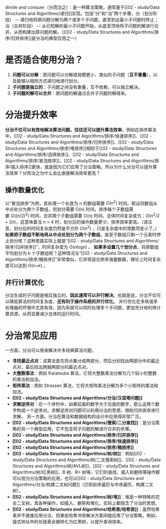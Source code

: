 divide and conquer（分而治之）：是一种算法策略，通常基于[[02 - study/Data Structures and  Algorithms/递归]]实现。包括“分”和“治”两个步骤，分（划分阶段） -- 递归地将原问题分解为两个或多个子问题，直至到达最小子问题时终止；治（合并阶段） -- 从已知解的最小子问题开始，从底至顶地将子问题的解进行合并，从而构建出原问题的解。（[[02 - study/Data Structures and  Algorithms/排序/归并排序]]是分治的典型应用之一）

# 是否适合使用分治？
1. **问题可以分解**：原问题可以分解成规模更小、类似的子问题（**互不重叠**），以及能够以相同方式递归地进行划分。
2. **子问题是独立的**：子问题之间没有重叠，互不依赖，可以独立解决。
3. **子问题的解可以合并**：原问题的解通过合并子问题的解得来。

# 分治提升效率
**分治不仅可以有效地解决算法问题，往往还可以提升算法效率**。例如在排序算法中，[[02 - study/Data Structures and  Algorithms/排序/快速排序]]、[[02 - study/Data Structures and  Algorithms/排序/归并排序]]、[[02 - study/Data Structures and  Algorithms/排序/堆排序]]相较于[[02 - study/Data Structures and  Algorithms/排序/选择排序]]、[[02 - study/Data Structures and  Algorithms/排序/冒泡排序]]、[[02 - study/Data Structures and  Algorithms/排序/插入排序]]更快，就是因为它们应用了分治策略。所以为什么分治可以提升算法效率？分而治之为什么会比直接解决效率更高？
## 操作数量优化
以“冒泡排序”为例，其处理一个长度为 n 的数组需要 $O(n^2)$ 时间。假设将数组从中点处分为两个子数组，则划分需要 O(n) 时间，排序每个子数组需要 $O((n/2)^2)$ 时间，合并两个子数组需要 O(n) 时间，总体时间复杂度为：$O(n^2/2 + 2n)$，这意味着当 n > 4 时，划分后的操作数量更少，排序效率更高。（请注意，划分后的时间复杂度仍然是平方阶 $O(n^2)$ ，只是复杂度中的常数项变小了。）
**如果把子数组不断地再从中点处划分为两个子数组**，直至子数组只剩一个元素时停止划分呢？这种思路实际上就是“[[02 - study/Data Structures and  Algorithms/排序/归并排序]]”，时间复杂度为 O(nlog⁡n) 。
**如果多设置几个划分点**，将原数组平均划分为 k 个子数组呢？这种情况与“[[02 - study/Data Structures and  Algorithms/排序/桶排序]]”非常类似，它非常适合排序海量数据，理论上时间复杂度可以达到 O(n+k) 。

## 并行计算优化
分治生成的子问题是相互独立的，**因此通常可以并行解决**。也就是说，分治不仅可以降低算法的时间复杂度，**还有利于操作系统的并行优化**。
并行优化在多核或多处理器的环境中尤其有效，因为系统可以同时处理多个子问题，更加充分地利用计算资源，从而显著减少总体的运行时间。

# 分治常见应用
一方面，分治可以用来解决许多经典算法问题。
- **寻找最近点对**：该算法首先将点集分成两部分，然后分别找出两部分中的最近点对，最后找出跨越两部分的最近点对。
- **大整数乘法**：例如 Karatsuba 算法，它将大整数乘法分解为几个较小的整数的乘法和加法。
- **矩阵乘法**：例如 Strassen 算法，它将大矩阵乘法分解为多个小矩阵的乘法和加法。
- **[[02 - study/Data Structures and  Algorithms/分治/汉诺塔问题]]**
- **求解逆序对**：在一个序列中，如果前面的数字大于后面的数字，那么这两个数字构成一个逆序对。求解逆序对问题可以利用分治的思想，借助归并排序进行求解。
另一方面，分治在算法和数据结构的设计中应用得非常广泛。
- **[[02 - study/Data Structures and  Algorithms/搜索/二分查找]]**：是分治策略的另一个典型应用，它不包含将子问题的解进行合并的步骤。
- **[[02 - study/Data Structures and  Algorithms/排序/归并排序]]**
- **[[02 - study/Data Structures and  Algorithms/排序/快速排序]]**
- **[[02 - study/Data Structures and  Algorithms/排序/桶排序]]**
- **[[02 - study/Data Structures and  Algorithms/树/树]]**：例如[[02 - study/Data Structures and  Algorithms/树/二叉搜索树]]、[[02 - study/Data Structures and  Algorithms/树/AVL树]]、[[02 - study/Data Structures and  Algorithms/树/红黑树]]、B 树、B+ 树等，它们的查找、插入和删除等操作都可以视为分治策略的应用，也可以[[02 - study/Data Structures and  Algorithms/分治/构建二叉树问题]]（已知前序遍历与中序遍历，构建二叉树）。
- **[[02 - study/Data Structures and  Algorithms/树/堆]]**：堆是一种特殊的完全二叉树，其各种操作，如插入、删除和堆化，实际上都隐含了分治的思想。
- **[[02 - study/Data Structures and  Algorithms/哈希表/哈希表]]**：虽然哈希表并不直接应用分治，但某些哈希冲突解决方案间接应用了分治策略，例如，链式地址中的长链表会被转化为红黑树，以提升查询效率。


